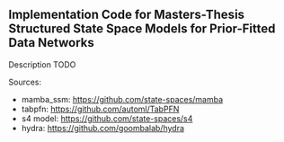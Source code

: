 ## Implementation Code for Masters-Thesis Structured State Space Models for Prior-Fitted Data Networks

Description TODO


Sources:
- mamba_ssm: https://github.com/state-spaces/mamba
- tabpfn: https://github.com/automl/TabPFN
- s4 model: https://github.com/state-spaces/s4
- hydra: https://github.com/goombalab/hydra

